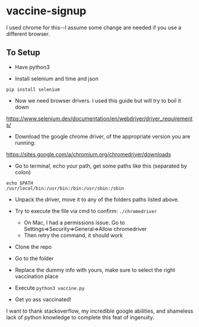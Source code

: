 # vaccine-signup

I used chrome for this--I assume some change are needed if you use a different browser. 


## To Setup

* Have python3

* Install selenium and time and json

`pip install selenium`


* Now we need browser drivers. I used this guide but will try to boil it down

https://www.selenium.dev/documentation/en/webdriver/driver_requirements/

* Download the google chrome driver, of the appropriate version you are running:

https://sites.google.com/a/chromium.org/chromedriver/downloads

* Go to terminal, echo your path, get some paths like this (separated by colon)

```
echo $PATH
/usr/local/bin:/usr/bin:/bin:/usr/sbin:/sbin
```

* Unpack the driver, move it to any of the folders paths listed above.

* Try to execute the file via cmd to confirm: `./chromedriver` 
	* On Mac, I had a permissions issue. Go to Settings=>Security=>General=>Allow chromedriver
	* Then retry the command, it should work



* Clone the repo
* Go to the folder
* Replace the dummy info with yours, make sure to select the right vaccination place
* Execute `python3 vaccine.py`
* Get yo ass vaccinated!

I want to thank stackoverflow, my incredible google abilities, and shameless lack of python knowledge to complete this feat of ingenuity.